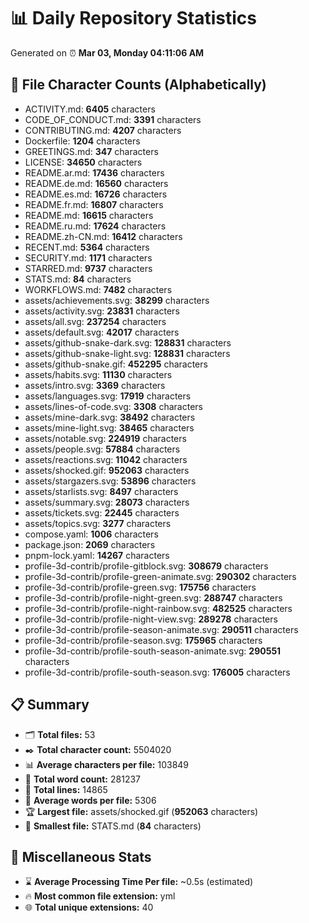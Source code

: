 # 📊 Daily Repository Statistics
Generated on ⏰ **Mar 03, Monday 04:11:06 AM**

## 📂 File Character Counts (Alphabetically)
- ACTIVITY.md: **6405** characters
- CODE_OF_CONDUCT.md: **3391** characters
- CONTRIBUTING.md: **4207** characters
- Dockerfile: **1204** characters
- GREETINGS.md: **347** characters
- LICENSE: **34650** characters
- README.ar.md: **17436** characters
- README.de.md: **16560** characters
- README.es.md: **16726** characters
- README.fr.md: **16807** characters
- README.md: **16615** characters
- README.ru.md: **17624** characters
- README.zh-CN.md: **16412** characters
- RECENT.md: **5364** characters
- SECURITY.md: **1171** characters
- STARRED.md: **9737** characters
- STATS.md: **84** characters
- WORKFLOWS.md: **7482** characters
- assets/achievements.svg: **38299** characters
- assets/activity.svg: **23831** characters
- assets/all.svg: **237254** characters
- assets/default.svg: **42017** characters
- assets/github-snake-dark.svg: **128831** characters
- assets/github-snake-light.svg: **128831** characters
- assets/github-snake.gif: **452295** characters
- assets/habits.svg: **11130** characters
- assets/intro.svg: **3369** characters
- assets/languages.svg: **17919** characters
- assets/lines-of-code.svg: **3308** characters
- assets/mine-dark.svg: **38492** characters
- assets/mine-light.svg: **38465** characters
- assets/notable.svg: **224919** characters
- assets/people.svg: **57884** characters
- assets/reactions.svg: **11042** characters
- assets/shocked.gif: **952063** characters
- assets/stargazers.svg: **53896** characters
- assets/starlists.svg: **8497** characters
- assets/summary.svg: **28073** characters
- assets/tickets.svg: **22445** characters
- assets/topics.svg: **3277** characters
- compose.yaml: **1006** characters
- package.json: **2069** characters
- pnpm-lock.yaml: **14267** characters
- profile-3d-contrib/profile-gitblock.svg: **308679** characters
- profile-3d-contrib/profile-green-animate.svg: **290302** characters
- profile-3d-contrib/profile-green.svg: **175756** characters
- profile-3d-contrib/profile-night-green.svg: **288747** characters
- profile-3d-contrib/profile-night-rainbow.svg: **482525** characters
- profile-3d-contrib/profile-night-view.svg: **289278** characters
- profile-3d-contrib/profile-season-animate.svg: **290511** characters
- profile-3d-contrib/profile-season.svg: **175965** characters
- profile-3d-contrib/profile-south-season-animate.svg: **290551** characters
- profile-3d-contrib/profile-south-season.svg: **176005** characters

## 📋 Summary
- 🗂️ **Total files:** 53
- ✒️ **Total character count:** 5504020
- 📊 **Average characters per file:** 103849
- 📝 **Total word count:** 281237
- 🧾 **Total lines:** 14865
- 📐 **Average words per file:** 5306
- 🏆 **Largest file:** assets/shocked.gif (**952063** characters)
- 🥉 **Smallest file:** STATS.md (**84** characters)

## 🌟 Miscellaneous Stats
- ⌛ **Average Processing Time Per file:** ~0.5s (estimated)
- 🔥 **Most common file extension:** yml
- 🌐 **Total unique extensions:** 40
